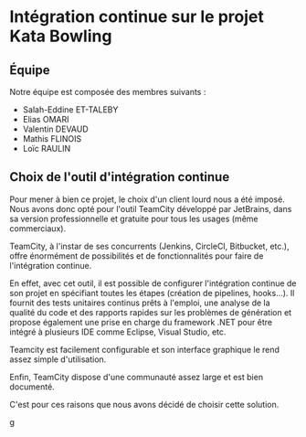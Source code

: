 # Intégration continue sur le projet Kata Bowling

## Équipe
Notre équipe est composée des membres suivants :
- Salah-Eddine ET-TALEBY
- Elias OMARI
- Valentin DEVAUD
- Mathis FLINOIS
- Loïc RAULIN

## Choix de l'outil d'intégration continue
Pour mener à bien ce projet, le choix d'un client lourd nous a été imposé.
Nous avons donc opté pour l'outil TeamCity développé par JetBrains, dans sa version professionnelle et gratuite pour tous les usages (même commerciaux).

TeamCity, à l'instar de ses concurrents (Jenkins, CircleCI, Bitbucket, etc.), offre énormément de possibilités et de fonctionnalités pour faire de l'intégration continue.

En effet, avec cet outil, il est possible de configurer l'intégration continue de son projet en spécifiant toutes les étapes (création de pipelines, hooks...). Il fournit des tests unitaires continus prêts à l'emploi, une analyse de la qualité du code et des rapports rapides sur les problèmes de génération et propose également une prise en charge du framework .NET pour être intégré à plusieurs IDE comme Eclipse, Visual Studio, etc.

Teamcity est facilement configurable et son interface graphique le rend assez simple d'utilisation.

Enfin, TeamCity dispose d'une communauté assez large et est bien documenté.

C'est pour ces raisons que nous avons décidé de choisir cette solution.

g
